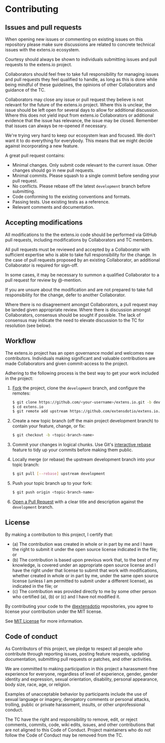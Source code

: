 # Contributing

## Issues and pull requests

When opening new issues or commenting on existing issues on this repository please make sure discussions are related to concrete technical issues with the extens.io ecosystem.

Courtesy should always be shown to individuals submitting issues and pull requests to the extens.io project.

Collaborators should feel free to take full responsibility for managing issues and pull requests they feel qualified to handle, as long as this is done while being mindful of these guidelines, the opinions of other Collaborators and guidance of the TC.

Collaborators may close any issue or pull request they believe is not relevant for the future of the extens.io project. Where this is unclear, the issue should be left open for several days to allow for additional discussion. Where this does not yield input from extens.io Collaborators or additional evidence that the issue has relevance, the issue may be closed. Remember that issues can always be re-opened if necessary.

We're trying very hard to keep our ecosystem lean and focused. We don't want it to do everything for everybody. This means that we might decide against incorporating a new feature.

A great pull request contains:

- Minimal changes. Only submit code relevant to the current issue. Other changes should go in new pull requests.
- Minimal commits. Please squash to a single commit before sending your pull request.
- No conflicts. Please rebase off the latest `development` branch before submitting.
- Code conforming to the existing conventions and formats.
- Passing tests. Use existing tests as a reference.
- Relevant comments and documentation.


## Accepting modifications

All modifications to the the extens.io code should be performed via GitHub pull requests, including modifications by Collaborators and TC members.

All pull requests must be reviewed and accepted by a Collaborator with sufficient expertise who is able to take full responsibility for the change. In the case of pull requests proposed by an existing Collaborator, an additional Collaborator is required for sign-off.

In some cases, it may be necessary to summon a qualified Collaborator to a pull request for review by @-mention.

If you are unsure about the modification and are not prepared to take full responsibility for the change, defer to another Collaborator.

Where there is no disagreement amongst Collaborators, a pull request may be landed given appropriate review. Where there is discussion amongst Collaborators, consensus should be sought if possible. The lack of consensus may indicate the need to elevate discussion to the TC for resolution (see below).


## Workflow

The extens.io project has an open governance model and welcomes new contributors. Individuals making significant and valuable contributions are made Collaborators and given commit-access to the project.

Adhering to the following process is the best way to get your work included in the project:

1. [Fork](http://help.github.com/fork-a-repo/) the project, clone the `development` branch, and configure the remotes:

   ```bash
   $ git clone https://github.com/<your-username>/extens.io.git -b development
   $ cd extens.io
   $ git remote add upstream https://github.com/extensdotio/extens.io.git
   ```

2. Create a new topic branch (off the main project development branch) to contain your feature, change, or fix:

   ```bash
   $ git checkout -b <topic-branch-name>
   ```

3. Commit your changes in logical chunks. Use Git's [interactive rebase](https://help.github.com/articles/interactive-rebase) feature to tidy up your commits before making them public.

4. Locally merge (or rebase) the upstream development branch into your topic branch:

   ```bash
   $ git pull [--rebase] upstream development
   ```

5. Push your topic branch up to your fork:

   ```bash
   $ git push origin <topic-branch-name>
   ```

6. [Open a Pull Request](https://help.github.com/articles/using-pull-requests/) with a clear title and description against the `development` branch.


## License

By making a contribution to this project, I certify that:

- (a) The contribution was created in whole or in part by me and I have the right to submit it under the open source license indicated in the file; or
- (b) The contribution is based upon previous work that, to the best of my knowledge, is covered under an appropriate open source license and I have the right under that license to submit that work with modifications, whether created in whole or in part by me, under the same open source license (unless I am permitted to submit under a different license), as indicated in the file; or
- (c) The contribution was provided directly to me by some other person who certified (a), (b) or (c) and I have not modified it.

By contributing your code to the [@extensdotio](https://github.com/extensdotio) repositories, you agree to license your contribution under the MIT license.

See [MIT License](LICENSE.md) for more information.


## Code of conduct

As Contributors of this project, we pledge to respect all people who contribute through reporting issues, posting feature requests, updating documentation, submitting pull requests or patches, and other activities.

We are committed to making participation in this project a harassment-free experience for everyone, regardless of level of experience, gender, gender identity and expression, sexual orientation, disability, personal appearance, body size, race, age, or religion.

Examples of unacceptable behavior by participants include the use of sexual language or imagery, derogatory comments or personal attacks, trolling, public or private harassment, insults, or other unprofessional conduct.

The TC have the right and responsibility to remove, edit, or reject comments, commits, code, wiki edits, issues, and other contributions that are not aligned to this Code of Conduct. Project maintainers who do not follow the Code of Conduct may be removed from the TC.
